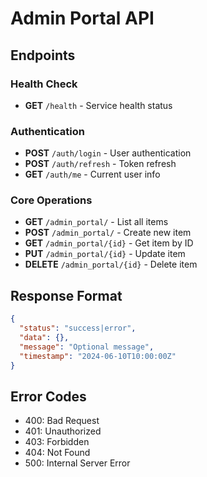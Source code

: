# Admin Portal API

## Endpoints

### Health Check
- **GET** `/health` - Service health status

### Authentication
- **POST** `/auth/login` - User authentication
- **POST** `/auth/refresh` - Token refresh
- **GET** `/auth/me` - Current user info

### Core Operations
- **GET** `/admin_portal/` - List all items
- **POST** `/admin_portal/` - Create new item
- **GET** `/admin_portal/{id}` - Get item by ID
- **PUT** `/admin_portal/{id}` - Update item
- **DELETE** `/admin_portal/{id}` - Delete item

## Response Format
```json
{
  "status": "success|error",
  "data": {},
  "message": "Optional message",
  "timestamp": "2024-06-10T10:00:00Z"
}
```

## Error Codes
- 400: Bad Request
- 401: Unauthorized  
- 403: Forbidden
- 404: Not Found
- 500: Internal Server Error
